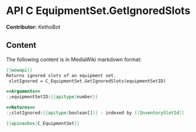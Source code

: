 # API C EquipmentSet.GetIgnoredSlots

**Contributor:** KethoBot

## Content

The following content is in MediaWiki markdown format:

```mediawiki
{{wowapi}}
Returns ignored slots of an equipment set.
 slotIgnored = C_EquipmentSet.GetIgnoredSlots(equipmentSetID)

==Arguments==
:;equipmentSetID:{{apitype|number}}

==Returns==
:;slotIgnored:{{apitype|boolean[]}} - indexed by [[InventorySlotId]]

{{apinavbox|C_EquipmentSet}}
```